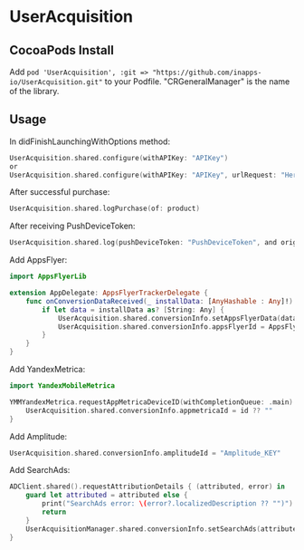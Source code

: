# UserAcquisition

## CocoaPods Install
Add ```pod 'UserAcquisition', :git => "https://github.com/inapps-io/UserAcquisition.git"``` to your Podfile. "CRGeneralManager" is the name of the library.

## Usage
In didFinishLaunchingWithOptions method:
```swift
UserAcquisition.shared.configure(withAPIKey: "APIKey")
or
UserAcquisition.shared.configure(withAPIKey: "APIKey", urlRequest: "Here select URL")
```
After successful purchase:
```swift
UserAcquisition.shared.logPurchase(of: product)
```
After receiving PushDeviceToken:
```swift
UserAcquisition.shared.log(pushDeviceToken: "PushDeviceToken", and originaTransactionID: "OriginalTransactionID")
```
Add AppsFlyer:
```swift
import AppsFlyerLib

extension AppDelegate: AppsFlyerTrackerDelegate {
    func onConversionDataReceived(_ installData: [AnyHashable : Any]!) {
        if let data = installData as? [String: Any] {
            UserAcquisition.shared.conversionInfo.setAppsFlyerData(data)
            UserAcquisition.shared.conversionInfo.appsFlyerId = AppsFlyerTracker.shared().getAppsFlyerUID() ?? ""
        }
    }
}
```
Add YandexMetrica:
```swift
import YandexMobileMetrica

YMMYandexMetrica.requestAppMetricaDeviceID(withCompletionQueue: .main) { [unowned self] id, error in
    UserAcquisition.shared.conversionInfo.appmetricaId = id ?? ""
}
```
Add Amplitude:
```swift
UserAcquisition.shared.conversionInfo.amplitudeId = "Amplitude_KEY"
```
Add SearchAds:
```swift
ADClient.shared().requestAttributionDetails { (attributed, error) in
    guard let attributed = attributed else {
        print("SearchAds error: \(error?.localizedDescription ?? "")")
        return
    }
    UserAcquisitionManager.shared.conversionInfo.setSearchAds(attributed)
}
```
